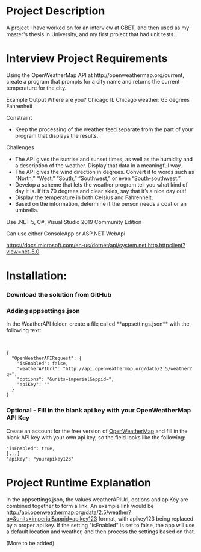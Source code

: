 <h1>Project Description</h1>

<p>A project I have worked on for an interview at GBET, and then used as my master's thesis in University, and my first project that had unit tests. </p> 

<h1>Interview Project Requirements</h1>

<p>Using the OpenWeatherMap API at http://openweathermap.org/current, create a program that prompts for a city name and returns the current temperature for the city.</p>

Example Output
Where are you? Chicago IL
Chicago weather:
65 degrees Fahrenheit

Constraint
  - Keep the processing of the weather feed separate from the part of your program that displays the results.

Challenges
  - The API gives the sunrise and sunset times, as well as the humidity and a description of the weather. Display that data in a meaningful way.
  - The API gives the wind direction in degrees. Convert it to words such as “North,” “West,” “South,” “Southwest,” or even “South-southwest.”
  - Develop a scheme that lets the weather program tell you what kind of day it is. If it’s 70 degrees and clear skies, say that it’s a nice day out!
  - Display the temperature in both Celsius and Fahrenheit.
  - Based on the information, determine if the person needs a coat or an umbrella.
 
<p> Use .NET 5, C#, Visual Studio 2019 Community Edition </p>
<p> Can use either ConsoleApp or ASP.NET WebApi </p>

https://docs.microsoft.com/en-us/dotnet/api/system.net.http.httpclient?view=net-5.0

<h1>Installation:</h1>

<h3> Download the solution from GitHub </h3>

<h3> Adding appsettings.json </h3>

<p>In the WeatherAPI folder, create a file called **appsettings.json** with the following text: </p>

<br>

    {
      "OpenWeatherAPIRequest": {
        "isEnabled": false,
        "weatherAPIUrl": "http://api.openweathermap.org/data/2.5/weather?q=",
        "options": "&units=imperial&appid=",
        "apiKey": ""
      }
    }

<h3> Optional - Fill in the blank api key with your OpenWeatherMap API Key </h3>

Create an account for the free version of [OpenWeatherMap](https://openweathermap.org/api) and fill in the blank API key with your own api key, so the field looks like the following:

    "isEnabled": true,
    [...]
    "apikey": "yourapikey123"

<h1> Project Runtime Explanation </h1>

In the appsettings.json, the values weatherAPIUrl, options and apiKey are combined together to form a link. An example link would be http://api.openweathermap.org/data/2.5/weather?q=&units=imperial&appid=apikey123 format, with apikey123 being replaced by a proper api key. 
If the setting "isEnabled" is set to false, the app will use a default location and weather, and then process the settings based on that.

(More to be added)

